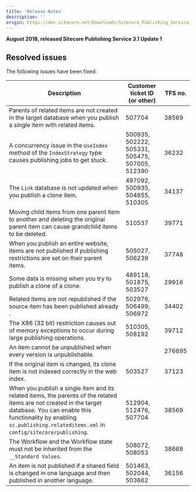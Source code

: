 ```yaml
---
title: 'Release Notes'
description: ''
origin: https://dev.sitecore.net/Downloads/Sitecore_Publishing_Service/31/Sitecore_Publishing_Service_31_Update1/Release_Notes
---
```


**August 2018, released Sitecore Publishing Service 3.1 Update 1**

## Resolved issues

The following issues have been fixed:

| Description                                                                                                                                                                                                                                     | Customer ticket ID (or other)                  | TFS no. |
| ----------------------------------------------------------------------------------------------------------------------------------------------------------------------------------------------------------------------------------------------- | ---------------------------------------------- | ------- |
| ​Parents of related items are not created in the target database when you publish a single item with related items​.                                                                                                                            | 507704                                         | 38569   |
| ​A concurrency issue in the `UseIndex` method of the `IndexStrategy` type causes publishing jobs to get stuck​.                                                                                                                                 | 500935, 502222, 505331, 505475, 507005, 512390 | 36232   |
| ​​The `Link` database is not updated when you publish a clone item.                                                                                                                                                                             | 497092, 500935, 504855, 510305                 | 34137   |
| ​Moving child items from one parent item to another and deleting the original parent item can cause grandchild items to be deleted.                                                                                                             | 510537                                         | 39771   |
| ​When you publish an entire website, items are not published if publishing restrictions are set on their parent items.                                                                                                                          | 505027, 506239                                 | 37748   |
| Some data is missing when you try to publish a clone of a clone.​​                                                                                                                                                                              | 489118, 501875, 503527                         | 29916   |
| Related items are not republished if the source item has been published already​.                                                                                                                                                               | 502976, 506499, 506972                         | 34402   |
| ​The X86 (32 bit) restriction causes out of memory exceptions to occur during large publishing operations.                                                                                                                                      | 510305, 508192                                 | 39712   |
| ​​​​​​​​An item cannot be unpublished when every version is unpublishable.                                                                                                                                                                      |                                                | 276695  |
| ​If the original item is changed, its clone item is not indexed correctly in the web index​.                                                                                                                                                    | 503527                                         | 37123   |
| ​When you publish a single item and its related items, the parents of the related items are not created in the target database. You can enable this functionality by enabling `sc.publishing.relateditems.xml` in `config/sitecore/publishing`. | 512904, 512476, 507704                         | 38569   |
| ​The Workflow and the Workflow state must not be inherited from the `__Standard Values​​`.                                                                                                                                                      | 508072, 508053                                 | 38668   |
| ​An item is not published if a shared field is changed in one language and then published in another​ language.                                                                                                                                 | 501463, 502044, 503662                         | 36156   |
